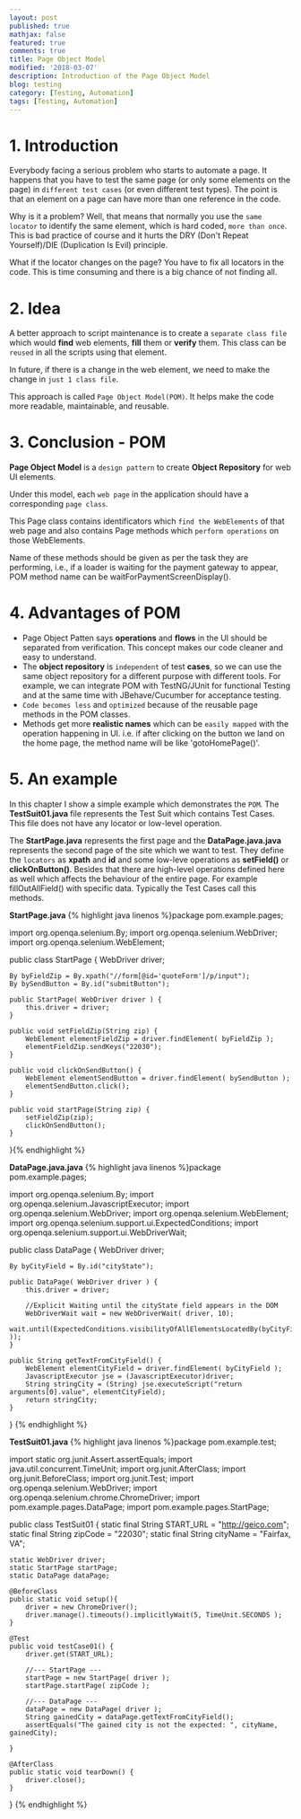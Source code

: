 ```yaml
---
layout: post
published: true
mathjax: false
featured: true
comments: true
title: Page Object Model
modified: '2018-03-07'
description: Introduction of the Page Object Model
blog: testing
category: [Testing, Automation]
tags: [Testing, Automation]
---
```

# 1. Introduction

Everybody facing a serious problem who starts to automate a page. It happens that you have to test the same page (or only some elements on the page) in `different test cases` (or even different test types).
The point is that an element on a page can have more than one reference in the code.

Why is it a problem? Well, that means that normally you use the `same locator` to identify the same element, which is hard coded, `more than once`.
This is bad practice of course and it hurts the DRY (Don't Repeat Yourself)/DIE (Duplication Is Evil) principle.

What if the locator changes on the page? You have to fix all locators in the code. This is time consuming and there is a big chance of not finding all.

# 2. Idea

A better approach to script maintenance is to create a `separate class file` which would **find** web elements, **fill** them or **verify** them. This class can be `reused` in all the scripts using that element. 

In future, if there is a change in the web element, we need to make the change in `just 1 class file`.

This approach is called `Page Object Model(POM)`. It helps make the code more readable, maintainable, and reusable.

# 3. Conclusion - POM

**Page Object Model** is a `design pattern` to create **Object Repository** for web UI elements. 

Under this model, each `web page` in the application should have a corresponding `page class`.

This Page class contains identificators which `find the WebElements` of that web page and also contains Page methods which `perform operations` on those WebElements. 

Name of these methods should be given as per the task they are performing, i.e., if a loader is waiting for the payment gateway to appear, POM method name can be waitForPaymentScreenDisplay().

# 4. Advantages of POM

- Page Object Patten says **operations** and **flows** in the UI should be separated from verification. This concept makes our code cleaner and easy to understand.
- The **object repository** is `independent` of test **cases**, so we can use the same object repository for a different purpose with different tools. For example, we can integrate POM with TestNG/JUnit for functional Testing and at the same time with JBehave/Cucumber for acceptance testing.
- `Code becomes less` and `optimized` because of the reusable page methods in the POM classes. 
- Methods get more **realistic names** which can be `easily mapped` with the operation happening in UI. i.e. if after clicking on the button we land on the home page, the method name will be like 'gotoHomePage()'.

# 5. An example

In this chapter I show a simple example which demonstrates the `POM`.
The **TestSuit01.java** file represents the Test Suit which contains Test Cases.
This file does not have any locator or low-level operation.

The **StartPage.java** represents the first page and the **DataPage.java.java** represents the second page of the site which we want to test.
They define the `locators` as **xpath** and **id** and some low-leve operations as **setField()** or **clickOnButton()**. Besides that there are high-level operations defined here as well which affects the behaviour of the entire page. For example fillOutAllField() with specific data. Typically the Test Cases call this methods.


**StartPage.java**
{% highlight java linenos %}package pom.example.pages;

import org.openqa.selenium.By;
import org.openqa.selenium.WebDriver;
import org.openqa.selenium.WebElement;

public class StartPage {
	WebDriver driver;
	
	By byFieldZip = By.xpath("//form[@id='quoteForm']/p/input");
	By bySendButton = By.id("submitButton");
	
	public StartPage( WebDriver driver ) {
		this.driver = driver;
	}
	
	public void setFieldZip(String zip) {		
		WebElement elementFieldZip = driver.findElement( byFieldZip );
		elementFieldZip.sendKeys("22030");
	}
	
	public void clickOnSendButton() {		
		WebElement elementSendButton = driver.findElement( bySendButton );
		elementSendButton.click();
	}
	
	public void startPage(String zip) {
		setFieldZip(zip);
		clickOnSendButton();
	}
}{% endhighlight %}

**DataPage.java.java**
{% highlight java linenos %}package pom.example.pages;

import org.openqa.selenium.By;
import org.openqa.selenium.JavascriptExecutor;
import org.openqa.selenium.WebDriver;
import org.openqa.selenium.WebElement;
import org.openqa.selenium.support.ui.ExpectedConditions;
import org.openqa.selenium.support.ui.WebDriverWait;

public class DataPage {
	WebDriver driver;

	By byCityField = By.id("cityState");
	
	public DataPage( WebDriver driver ) {
		this.driver = driver;
		
		//Explicit Waiting until the cityState field appears in the DOM
		WebDriverWait wait = new WebDriverWait( driver, 10);				
		wait.until(ExpectedConditions.visibilityOfAllElementsLocatedBy(byCityField ));
	}
	
	public String getTextFromCityField() {
		WebElement elementCityField = driver.findElement( byCityField );
		JavascriptExecutor jse = (JavascriptExecutor)driver;
		String stringCity = (String) jse.executeScript("return arguments[0].value", elementCityField);
		return stringCity;		
	}	
}
{% endhighlight %}

**TestSuit01.java**
{% highlight java linenos %}package pom.example.test;

import static org.junit.Assert.assertEquals;
import java.util.concurrent.TimeUnit;
import org.junit.AfterClass;
import org.junit.BeforeClass;
import org.junit.Test;
import org.openqa.selenium.WebDriver;
import org.openqa.selenium.chrome.ChromeDriver;
import pom.example.pages.DataPage;
import pom.example.pages.StartPage;

public class TestSuit01 {
	static final String START_URL = "http://geico.com";
	static final String zipCode = "22030";
	static final String cityName = "Fairfax, VA";
	
	static WebDriver driver;
	static StartPage startPage;
	static DataPage dataPage;
	
	@BeforeClass
	public static void setup(){
		driver = new ChromeDriver();		
		driver.manage().timeouts().implicitlyWait(5, TimeUnit.SECONDS );
	}
	
	@Test
	public void testCase01() {
		driver.get(START_URL);
		
		//--- StartPage ---
		startPage = new StartPage( driver );
		startPage.startPage( zipCode );
		
		//--- DataPage ---
		dataPage = new DataPage( driver );
		String gainedCity = dataPage.getTextFromCityField();
		assertEquals("The gained city is not the expected: ", cityName, gainedCity);
		
	}	
	
	@AfterClass
	public static void tearDown() {
		driver.close();
	}
}
{% endhighlight %}
